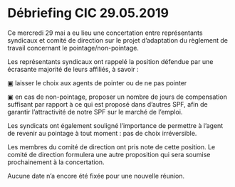 <link rel="stylesheet" href="S2.css">

# Débriefing CIC 29.05.2019

Ce mercredi 29 mai a eu lieu une concertation entre représentants syndicaux et comité de direction sur le projet d’adaptation du règlement de travail concernant le pointage/non-pointage.

Les représentants syndicaux ont rappelé la position défendue par une écrasante majorité de leurs affiliés, à savoir :

&#9635; laisser le choix aux agents de pointer ou de ne pas pointer

&#9635; en cas de non-pointage, proposer un nombre de jours de compensation suffisant par rapport à ce qui est proposé dans d’autres SPF, afin de garantir l’attractivité de notre SPF sur le marché de l’emploi.

Les syndicats ont également souligné l’importance de permettre à l’agent de revenir au pointage à tout moment : pas de choix irréversible.

Les membres du comité de direction ont pris note de cette position. Le comité de direction formulera une autre proposition qui sera soumise prochainement à la concertation. 

Aucune date n’a encore été fixée pour une nouvelle réunion.

